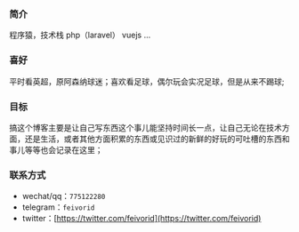 
### 简介

程序猿，技术栈 php（laravel） vuejs  ...

### 喜好

平时看英超，原阿森纳球迷；喜欢看足球，偶尔玩会实况足球，但是从来不踢球;

### 目标

搞这个博客主要是让自己写东西这个事儿能坚持时间长一点，让自己无论在技术方面，还是生活，或者其他方面积累的东西或见识过的新鲜的好玩的可吐槽的东西和事儿等等也会记录在这里；

### 联系方式

* wechat/qq：`775122280`
* telegram：`feivorid`
* twitter：[https://twitter.com/feivorid](https://twitter.com/feivorid)

​															

